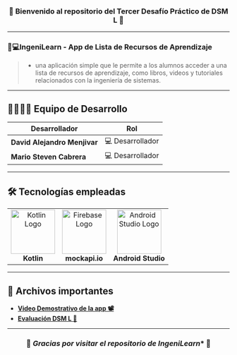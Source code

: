 <div align="center">
  
 ### 🔵 Bienvenido al repositorio del **Tercer Desafío Práctico** de **DSM L 🔵**
</div>

---

###  **📱💻IngeniLearn** - App de Lista de Recursos de Aprendizaje

> - una aplicación simple que le permite a los alumnos acceder a una lista de recursos
de aprendizaje, como libros, videos y tutoriales relacionados con la ingeniería de sistemas.

---

## 👨‍💻👨‍💻 Equipo de Desarrollo

| Desarrollador                | Rol                           |
|------------------------------|-------------------------------|
| **David Alejandro Menjivar**  | :computer: Desarrollador      |
| **Mario Steven Cabrera**      | :computer: Desarrollador      |

---

## 🛠️ Tecnologías empleadas

<table>
  <tr>
    <td align="center">
      <img src="https://miro.medium.com/v2/resize:fit:590/1*c9C8SXCNIETPAiyrF0PmmA.png" alt="Kotlin Logo" width="100px">
      <br><b>Kotlin</b>
    </td>
    <td align="center">
      <img src="https://github.com/Cabrera437/desktop-tutorial/blob/master/maxresdefault.jpg" alt="Firebase Logo" width="100px">
      <br><b>mockapi.io</b>
    </td>
    <td align="center">
      <img src="https://uxwing.com/wp-content/themes/uxwing/download/brands-and-social-media/android-studio-icon.png" alt="Android Studio Logo" width="100px">
      <br><b>Android Studio</b>
    </td>
  </tr>
</table>

---

## 📂 Archivos importantes

- **[Video Demostrativo de la app 📽](https://drive.google.com/drive/home)**
- **[Evaluación DSM L 📃](https://github.com/Cabrera437/EVALUADO-3-DSM-L/blob/master/documento/Desafio3.pdf)**

---
<div align="center">

### 🌟 *Gracias por visitar el repositorio de IngeniLearn** 🌟

</div>




